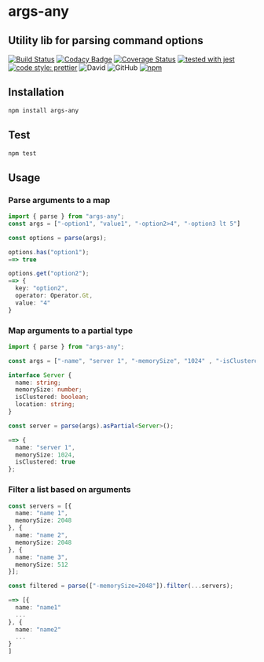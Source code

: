 # args-any

## Utility lib for parsing command options

[![Build Status](https://travis-ci.com/jaspenlind/args-any.svg?branch=master)](https://travis-ci.com/jaspenlind/args-any)
[![Codacy Badge](https://app.codacy.com/project/badge/Grade/d59c0c25d1434d5d905e8933856142a1)](https://www.codacy.com/gh/jaspenlind/args-any/dashboard?utm_source=github.com&utm_medium=referral&utm_content=jaspenlind/args-any&utm_campaign=Badge_Grade)
[![Coverage Status](https://coveralls.io/repos/github/jaspenlind/args-any/badge.svg?branch=master)](https://coveralls.io/github/jaspenlind/args-any?branch=master)
[![tested with jest](https://img.shields.io/badge/tested_with-jest-99424f.svg)](https://github.com/facebook/jest)
[![code style: prettier](https://img.shields.io/badge/code_style-prettier-ff69b4.svg?style=flat-square)](https://github.com/prettier/prettier)
![David](https://img.shields.io/david/jaspenlind/args-any)
![GitHub](https://img.shields.io/github/license/jaspenlind/args-any)
[![npm](https://img.shields.io/npm/v/args-any)](https://www.npmjs.com/package/args-any)

## Installation

```sh
npm install args-any
```

## Test

```sh
npm test
```

## Usage

### Parse arguments to a map

```ts
import { parse } from "args-any";
const args = ["-option1", "value1", "-option2>4", "-option3 lt 5"]

const options = parse(args);

options.has("option1");
==> true

options.get("option2");
==> {
  key: "option2",
  operator: Operator.Gt,
  value: "4"
}
```

### Map arguments to a partial type

```ts
import { parse } from "args-any";

const args = ["-name", "server 1", "-memorySize", "1024" , "-isClustered", "true"];

interface Server {
  name: string;
  memorySize: number;
  isClustered: boolean;
  location: string;
}

const server = parse(args).asPartial<Server>();

==> {
  name: "server 1",
  memorySize: 1024,
  isClustered: true
};
```

### Filter a list based on arguments

```ts
const servers = [{
  name: "name 1",
  memorySize: 2048
}, {
  name: "name 2",
  memorySize: 2048
}, {
  name: "name 3",
  memorySize: 512
}];

const filtered = parse(["-memorySize=2048"]).filter(...servers);

==> [{
  name: "name1"
  ...
}, {
  name: "name2"
  ...
}
]
```
